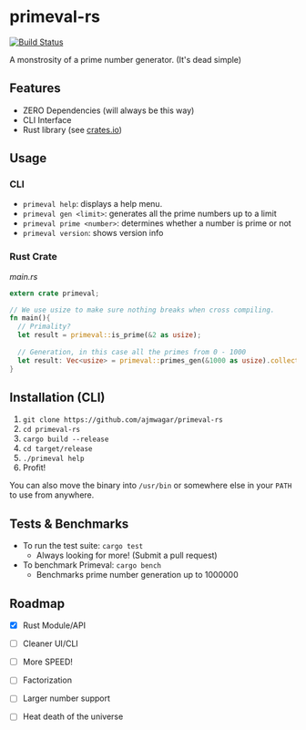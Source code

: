 # primeval-rs
[![Build Status](https://travis-ci.org/ajmwagar/primeval-rs.svg?branch=master)](https://travis-ci.org/ajmwagar/primeval-rs)

A monstrosity of a prime number generator. (It's dead simple)

## Features

- ZERO Dependencies (will always be this way)
- CLI Interface
- Rust library (see [crates.io](https://crates.io/crates/primeval))

## Usage

### CLI

- `primeval help`: displays a help menu.
- `primeval gen <limit>`: generates all the prime numbers up to a limit
- `primeval prime <number>`: determines whether a number is prime or not
- `primeval version`: shows version info

### Rust Crate

*main.rs*
```rust
extern crate primeval;

// We use usize to make sure nothing breaks when cross compiling.
fn main(){
  // Primality?
  let result = primeval::is_prime(&2 as usize);
  
  // Generation, in this case all the primes from 0 - 1000
  let result: Vec<usize> = primeval::primes_gen(&1000 as usize).collect::<Vec<_>>();
}
```

## Installation (CLI)

1. `git clone https://github.com/ajmwagar/primeval-rs`
2. `cd primeval-rs`
3. `cargo build --release`
4. `cd target/release`
5. `./primeval help`
6. Profit!

You can also move the binary into `/usr/bin` or somewhere else in your `PATH` to use from anywhere.

## Tests & Benchmarks

- To run the test suite: `cargo test`
  - Always looking for more! (Submit a pull request)
- To benchmark Primeval: `cargo bench`
  - Benchmarks prime number generation up to 1000000

## Roadmap

- [x] Rust Module/API
- [ ] Cleaner UI/CLI
- [ ] More SPEED!
- [ ] Factorization
- [ ] Larger number support
- [ ] Heat death of the universe

